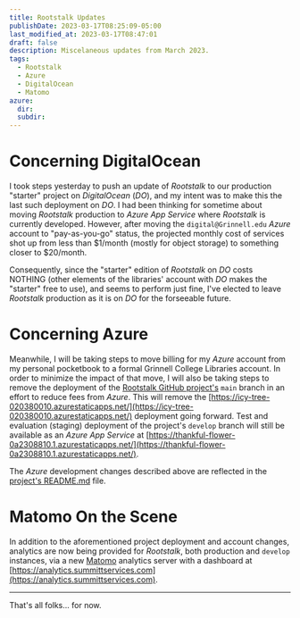```yaml
---
title: Rootstalk Updates 
publishDate: 2023-03-17T08:25:09-05:00
last_modified_at: 2023-03-17T08:47:01
draft: false
description: Miscelaneous updates from March 2023.
tags:
  - Rootstalk
  - Azure
  - DigitalOcean
  - Matomo
azure:
  dir: 
  subdir: 
---  
```


# Concerning DigitalOcean

I took steps yesterday to push an update of _Rootstalk_ to our production "starter" project on _DigitalOcean_ (_DO_), and my intent was to make this the last such deployment on _DO_.  I had been thinking for sometime about moving _Rootstalk_ production to _Azure App Service_ where _Rootstalk_ is currently developed.  However, after moving the `digital@Grinnell.edu` _Azure_ account to "pay-as-you-go" status, the projected monthly cost of services shot up from less than $1/month (mostly for object storage) to something closer to $20/month.  

Consequently, since the "starter" edition of _Rootstalk_ on _DO_ costs NOTHING (other elements of the libraries' account with _DO_ makes the "starter" free to use), and seems to perform just fine, I've elected to leave _Rootstalk_ production as it is on _DO_ for the forseeable future.  

# Concerning Azure  

Meanwhile, I will be taking steps to move billing for my _Azure_ account from my personal pocketbook to a formal Grinnell College Libraries account.  In order to minimize the impact of that move, I will also be taking steps to remove the deployment of the [Rootstalk GitHub project's](https://github.com/Digital-Grinnell/rootstalk) `main` branch in an effort to reduce fees from _Azure_.  This will remove the [https://icy-tree-020380010.azurestaticapps.net/](https://icy-tree-020380010.azurestaticapps.net/) deployment going forward. Test and evaluation (staging) deployment of the project's `develop` branch will still be available as an _Azure App Service_ at [https://thankful-flower-0a2308810.1.azurestaticapps.net/](https://thankful-flower-0a2308810.1.azurestaticapps.net/).  

The _Azure_ development changes described above are reflected in the [project's README.md](https://github.com/Digital-Grinnell/rootstalk#readme) file.  

# Matomo On the Scene  

In addition to the aforementioned project deployment and account changes, analytics are now being provided for _Rootstalk_, both production and `develop` instances, via a new [Matomo](https://matomo.org) analytics server with a dashboard at [https://analytics.summittservices.com](https://analytics.summittservices.com).   

---

That's all folks... for now.  


